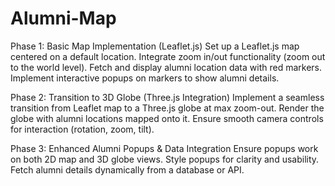 # Alumni-Map
Phase 1: Basic Map Implementation (Leaflet.js)
  Set up a Leaflet.js map centered on a default location.
  Integrate zoom in/out functionality (zoom out to the world level).
  Fetch and display alumni location data with red markers.
  Implement interactive popups on markers to show alumni details.


Phase 2: Transition to 3D Globe (Three.js Integration)
  Implement a seamless transition from Leaflet map to a Three.js globe at max zoom-out.
  Render the globe with alumni locations mapped onto it.
  Ensure smooth camera controls for interaction (rotation, zoom, tilt).


Phase 3: Enhanced Alumni Popups & Data Integration
  Ensure popups work on both 2D map and 3D globe views.
  Style popups for clarity and usability.
  Fetch alumni details dynamically from a database or API.
